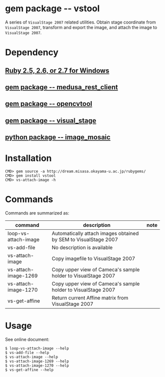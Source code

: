 # gem package -- vstool

A series of `VisualStage 2007` related utilities.  Obtain stage
coordinate from `VisualStage 2007`, transform and export the
image, and attach the image to `VisualStage 2007`.

# Dependency

## [Ruby 2.5, 2.6, or 2.7 for Windows](https://rubyinstaller.org/)

## [gem package -- medusa_rest_client](https://github.com/misasa/medusa_rest_client)

## [gem package -- opencvtool](https://github.com/misasa/opencvtool)

## [gem package -- visual_stage](https://github.com/misasa/visual_stage)

## [python package -- image_mosaic](https://github.com/misasa/image_mosaic)

# Installation

    CMD> gem source -a http://dream.misasa.okayama-u.ac.jp/rubygems/
    CMD> gem install vstool
    CMD> vs-attach-image -h

# Commands

Commands are summarized as:

| command              | description                                                        | note |
| -------------------- | ------------------------------------------------------------------ | ---- |
| loop-vs-attach-image | Automatically attach images obtained by SEM to VisualStage 2007    |      |
| vs-add-file          | No description is available                                        |      |
| vs-attach-image      | Copy imagefile to VisualStage 2007                                 |      |
| vs-attach-image-1269 | Copy upper view of Cameca's sample holder to VisualStage 2007      |      |
| vs-attach-image-1270 | Copy upper view of Cameca's sample holder to VisualStage 2007      |      |
| vs-get-affine        | Return current Affine matrix from VisualStage 2007                 |      |

# Usage

See online document:

    $ loop-vs-attach-image --help
    $ vs-add-file --help
    $ vs-attach-image --help
    $ vs-attach-image-1269 --help
    $ vs-attach-image-1270 --help
    $ vs-get-affine --help
